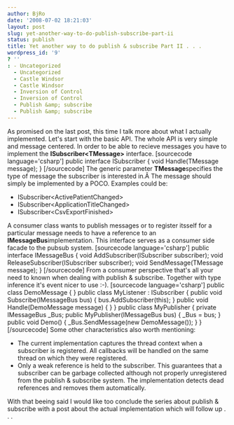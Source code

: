 ```yaml
---
author: BjRo
date: '2008-07-02 18:21:03'
layout: post
slug: yet-another-way-to-do-publish-subscribe-part-ii
status: publish
title: Yet another way to do publish & subscribe Part II . . .
wordpress_id: '9'
? ''
: - Uncategorized
  - Uncategorized
  - Castle Windsor
  - Castle Windsor
  - Inversion of Control
  - Inversion of Control
  - Publish &amp; subscribe
  - Publish &amp; subscribe
---
```


As promised on the last post, this time I talk more about what I
actually implemented. Let's start with the basic API. The whole API is
very simple and message centered. In order to be able to recieve
messages you have to implement the **ISubscriber<TMessage\>** interface.
[sourcecode language='csharp'] public interface ISubscriber { void
Handle(TMessage message); } [/sourcecode] The generic parameter
**TMessage**specifies the type of message the subscriber is interested
in.Â The message should simply be implemented by a POCO. Examples could
be:

-   ISubscriber<ActivePatientChanged\>
-   ISubscriber<ApplicationTitleChanged\>
-   ISubscriber<CsvExportFinished\>

A consumer class wants to publish messages or to register itsself for a
particular message needs to have a reference to an
**IMessageBus**implementation. This interface serves as a consumer side
facade to the pubsub system. [sourcecode language='csharp'] public
interface IMessageBus { void AddSubscriber(ISubscriber subscriber); void
ReleaseSubscriber(ISubscriber subscriber); void SendMessage(TMessage
message); } [/sourcecode] From a consumer perspective that's all your
need to known when dealing with publish & subscribe. Together with type
inference it's event nicer to use :-). [sourcecode language='csharp']
public class DemoMessage { } public class MyListener : ISubscriber {
public void Subscribe(IMessageBus bus) { bus.AddSubscriber(this); }
public void Handle(DemoMessage message) { } } public class MyPublisher {
private IMessageBus \_Bus; public MyPublisher(IMessageBus bus) { \_Bus =
bus; } public void Demo() { \_Bus.SendMessage(new DemoMessage()); } }
[/sourcecode] Some other characteristics also worth mentioning:

-   The current implementation captures the thread context when a
    subscriber is registered. All callbacks will be handled on the same
    thread on which they were registered.
-   Only a weak reference is held to the subscriber. This guarantees
    that a subscriber can be garbage collected although not properly
    unregistered from the publish & subscribe system. The implementation
    detects dead references and removes them automatically.

With that beeing said I would like too conclude the series about publish
& subscribe with a post about the actual implementation which will
follow up . . .
